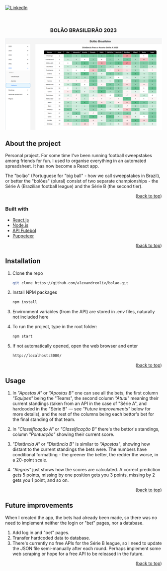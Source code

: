 <div id="top"></div>

<!-- PROJECT SHIELDS -->

[![LinkedIn][linkedin-shield]][linkedin-url]

<!-- PROJECT NAME AND SCREENSHOT -->
<br />
<div align="center">
  <h3 align="center">BOLÃO BRASILEIRÃO 2023</h3>
</div>

[![Product Name Screen Shot][product-screenshot]](https://bolao2022.vercel.app)

<!-- ABOUT THE PROJECT -->

## About the project

Personal project. For some time I've been running football sweepstakes among friends for fun. I used to organise everything in an automated spreadsheet. It has now become a React app.

The "bolão" (Portuguese for "big ball" - how we call sweepstakes in Brazil), or better the "bolões" (plural) consist of two separate championships - the Série A (Brazilian football league) and the Série B (the second tier).

<p align="right">(<a href="#top">back to top</a>)</p>

### Built with

-   [React.js](https://reactjs.org/)
-   [Node.js](https://nodejs.org/en/)
-   [API Futebol](https://www.api-futebol.com.br/)
-   [Puppeteer](https://github.com/puppeteer/puppeteer)

<p align="right">(<a href="#top">back to top</a>)</p>

<!-- INSTALLATION -->

## Installation

1. Clone the repo
    ```sh
    git clone https://github.com/alexandreoliv/bolao.git
    ```
2. Install NPM packages
    ```sh
    npm install
    ```
3. Environment variables (from the API) are stored in .env files, naturally not included here

<p></p>

4. To run the project, type in the root folder:
    ```sh
    npm start
    ```
5. If not automatically opened, open the web browser and enter
    ```sh
    http://localhost:3000/
    ```

<p align="right">(<a href="#top">back to top</a>)</p>

<!-- USAGE EXAMPLES -->

## Usage

1. In <i>"Apostas A"</i> or <i>"Apostas B"</i> one can see all the bets, the first column <i>"Equipes"</i> being the "Teams", the second column <i>"Atual"</i> meaning their current standings (taken from an API in the case of "Série A", and hardcoded in the "Série B" — see <i>"Future improvements"</i> below for more details), and the rest of the columns being each bettor's bet for the final standing of that team.

<p></p>

2. In <i>"Classificação A"</i> or <i>"Classificação B"</i> there's the bettor's standings, column <i>"Pontuação"</i> showing their current score.

<p></p>

3. <i>"Distância A"</i> or <i>"Distância B"</i> is similar to <i>"Apostas"</i>, showing how distant to the current standings the bets were. The numbers have conditional formatting - the greener the better, the redder the worse, in a 20-point scale.

<p></p>

4. <i>"Regras"</i> just shows how the scores are calculated. A correct prediction gets 5 points, missing by one position gets you 3 points, missing by 2 gets you 1 point, and so on.

<p></p>

<p align="right">(<a href="#top">back to top</a>)</p>

<!-- FUTURE IMPROVEMENTS -->

## Future improvements

When I created the app, the bets had already been made, so there was no need to implement neither the login or "bet" pages, nor a database.

1. Add log in and "bet" pages.
2. Transfer hardcoded data to database.
3. There's currently no free APIs for the Série B league, so I need to update the JSON file semi-manually after each round. Perhaps implement some web scraping or hope for a free API to be released in the future.

<p align="right">(<a href="#top">back to top</a>)</p>

<!-- MARKDOWN LINKS & IMAGES -->

[linkedin-shield]: https://img.shields.io/badge/-LinkedIn-black.svg?style=for-the-badge&logo=linkedin&colorB=555
[linkedin-url]: https://linkedin.com/in/alexandre-oliv/
[product-screenshot]: images/screenshot.png
